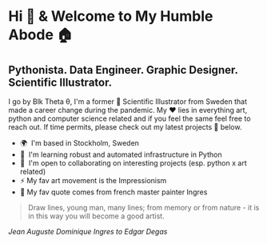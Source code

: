 # Hi 👋 & Welcome to My Humble Abode 🏠

## Pythonista. Data Engineer. Graphic Designer. Scientific Illustrator.

I go by Blk Theta θ, I'm a former 🎨 Scientific Illustrator from Sweden that made a career change during the pandemic. My ❤️ lies in everything art, python and computer science related and if you feel the same feel free to reach out. If time permits, please check out my latest projects 📌 below.

* 🌍  I'm based in Stockholm, Sweden
* 🧠  I'm learning robust and automated infrastructure in Python
* 🤝  I'm open to collaborating on interesting projects (esp. python x art related)
* ⚡  My fav art movement is the Impressionism
* 💬  My fav quote comes from french master painter Ingres

> Draw lines, young man, many lines; from memory or from nature - it is in this way you will become a good artist.

*Jean Auguste Dominique Ingres to Edgar Degas*
